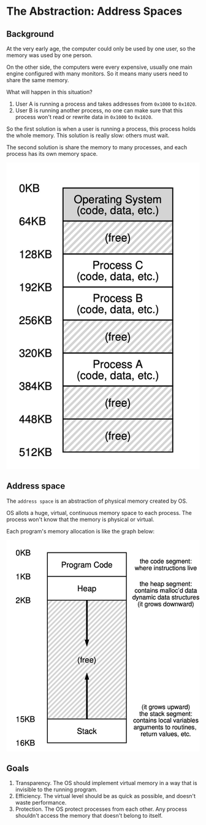 # The Abstraction: Address Spaces

## Background

At the very early age, the computer could only be used by one user, so the memory was used by one person.

On the other side, the computers were every expensive, usually one main engine configured with many monitors. So it means many users need to share the same memory.

What will happen in this situation?

1. User A is running a process and takes addresses from `0x1000` to `0x1020`.
2. User B is running another process, no one can make sure that this process won't read or rewrite data in `0x1000` to `0x1020`.

So the first solution is when a user is running a process, this process holds the whole memory. This solution is really slow: others must wait.

The second solution is share the memory to many processes, and each process has its own memory space.

![sharing-memory.jpg](./sharing-memory.jpg)

## Address space

The `address space` is an abstraction of physical memory created by OS.

OS allots a huge, virtual, continuous memory space to each process. The process won't know that the memory is physical or virtual.

Each program's memory allocation is like the graph below:

![address-space.jpg](./address-space.jpg)

## Goals

1. Transparency. The OS should implement virtual memory in a way that is invisible to the running program.
2. Efficiency. The virtual level should be as quick as possible, and doesn't waste performance.
3. Protection. The OS protect processes from each other. Any process shouldn't access the memory that doesn't belong to itself.


